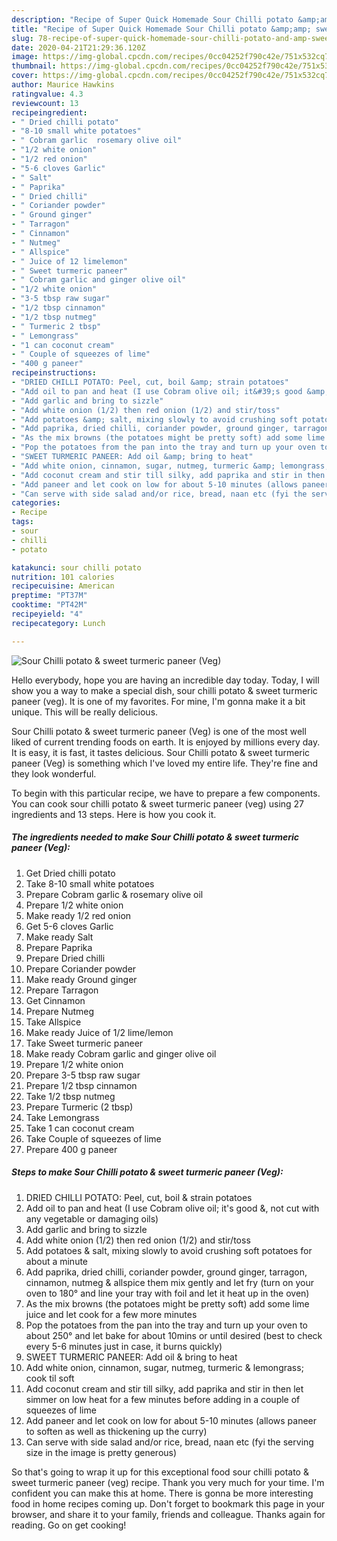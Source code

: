 ```yaml
---
description: "Recipe of Super Quick Homemade Sour Chilli potato &amp;amp; sweet turmeric paneer (Veg)"
title: "Recipe of Super Quick Homemade Sour Chilli potato &amp;amp; sweet turmeric paneer (Veg)"
slug: 78-recipe-of-super-quick-homemade-sour-chilli-potato-and-amp-sweet-turmeric-paneer-veg
date: 2020-04-21T21:29:36.120Z
image: https://img-global.cpcdn.com/recipes/0cc04252f790c42e/751x532cq70/sour-chilli-potato-sweet-turmeric-paneer-veg-recipe-main-photo.jpg
thumbnail: https://img-global.cpcdn.com/recipes/0cc04252f790c42e/751x532cq70/sour-chilli-potato-sweet-turmeric-paneer-veg-recipe-main-photo.jpg
cover: https://img-global.cpcdn.com/recipes/0cc04252f790c42e/751x532cq70/sour-chilli-potato-sweet-turmeric-paneer-veg-recipe-main-photo.jpg
author: Maurice Hawkins
ratingvalue: 4.3
reviewcount: 13
recipeingredient:
- " Dried chilli potato"
- "8-10 small white potatoes"
- " Cobram garlic  rosemary olive oil"
- "1/2 white onion"
- "1/2 red onion"
- "5-6 cloves Garlic"
- " Salt"
- " Paprika"
- " Dried chilli"
- " Coriander powder"
- " Ground ginger"
- " Tarragon"
- " Cinnamon"
- " Nutmeg"
- " Allspice"
- " Juice of 12 limelemon"
- " Sweet turmeric paneer"
- " Cobram garlic and ginger olive oil"
- "1/2 white onion"
- "3-5 tbsp raw sugar"
- "1/2 tbsp cinnamon"
- "1/2 tbsp nutmeg"
- " Turmeric 2 tbsp"
- " Lemongrass"
- "1 can coconut cream"
- " Couple of squeezes of lime"
- "400 g paneer"
recipeinstructions:
- "DRIED CHILLI POTATO: Peel, cut, boil &amp; strain potatoes"
- "Add oil to pan and heat (I use Cobram olive oil; it&#39;s good &amp;, not cut with any vegetable or damaging oils)"
- "Add garlic and bring to sizzle"
- "Add white onion (1/2) then red onion (1/2) and stir/toss"
- "Add potatoes &amp; salt, mixing slowly to avoid crushing soft potatoes for about a minute"
- "Add paprika, dried chilli, coriander powder, ground ginger, tarragon, cinnamon, nutmeg &amp; allspice them mix gently and let fry (turn on your oven to 180° and line your tray with foil and let it heat up in the oven)"
- "As the mix browns (the potatoes might be pretty soft) add some lime juice and let cook for a few more minutes"
- "Pop the potatoes from the pan into the tray and turn up your oven to about 250° and let bake for about 10mins or until desired (best to check every 5-6 minutes just in case, it burns quickly)"
- "SWEET TURMERIC PANEER: Add oil &amp; bring to heat"
- "Add white onion, cinnamon, sugar, nutmeg, turmeric &amp; lemongrass; cook til soft"
- "Add coconut cream and stir till silky, add paprika and stir in then let simmer on low heat for a few minutes before adding in a couple of squeezes of lime"
- "Add paneer and let cook on low for about 5-10 minutes (allows paneer to soften as well as thickening up the curry)"
- "Can serve with side salad and/or rice, bread, naan etc (fyi the serving size in the image is pretty generous)"
categories:
- Recipe
tags:
- sour
- chilli
- potato

katakunci: sour chilli potato 
nutrition: 101 calories
recipecuisine: American
preptime: "PT37M"
cooktime: "PT42M"
recipeyield: "4"
recipecategory: Lunch

---
```



![Sour Chilli potato &amp; sweet turmeric paneer (Veg)](https://img-global.cpcdn.com/recipes/0cc04252f790c42e/751x532cq70/sour-chilli-potato-sweet-turmeric-paneer-veg-recipe-main-photo.jpg)

Hello everybody, hope you are having an incredible day today. Today, I will show you a way to make a special dish, sour chilli potato &amp; sweet turmeric paneer (veg). It is one of my favorites. For mine, I'm gonna make it a bit unique. This will be really delicious.

Sour Chilli potato &amp; sweet turmeric paneer (Veg) is one of the most well liked of current trending foods on earth. It is enjoyed by millions every day. It is easy, it is fast, it tastes delicious. Sour Chilli potato &amp; sweet turmeric paneer (Veg) is something which I've loved my entire life. They're fine and they look wonderful.




To begin with this particular recipe, we have to prepare a few components. You can cook sour chilli potato &amp; sweet turmeric paneer (veg) using 27 ingredients and 13 steps. Here is how you cook it.

<!--inarticleads1-->

##### The ingredients needed to make Sour Chilli potato &amp; sweet turmeric paneer (Veg):

1. Get  Dried chilli potato
1. Take 8-10 small white potatoes
1. Prepare  Cobram garlic &amp; rosemary olive oil
1. Prepare 1/2 white onion
1. Make ready 1/2 red onion
1. Get 5-6 cloves Garlic
1. Make ready  Salt
1. Prepare  Paprika
1. Prepare  Dried chilli
1. Prepare  Coriander powder
1. Make ready  Ground ginger
1. Prepare  Tarragon
1. Get  Cinnamon
1. Prepare  Nutmeg
1. Take  Allspice
1. Make ready  Juice of 1/2 lime/lemon
1. Take  Sweet turmeric paneer
1. Make ready  Cobram garlic and ginger olive oil
1. Prepare 1/2 white onion
1. Prepare 3-5 tbsp raw sugar
1. Prepare 1/2 tbsp cinnamon
1. Take 1/2 tbsp nutmeg
1. Prepare  Turmeric (2 tbsp)
1. Take  Lemongrass
1. Take 1 can coconut cream
1. Take  Couple of squeezes of lime
1. Prepare 400 g paneer




<!--inarticleads2-->

##### Steps to make Sour Chilli potato &amp; sweet turmeric paneer (Veg):

1. DRIED CHILLI POTATO: Peel, cut, boil &amp; strain potatoes
1. Add oil to pan and heat (I use Cobram olive oil; it&#39;s good &amp;, not cut with any vegetable or damaging oils)
1. Add garlic and bring to sizzle
1. Add white onion (1/2) then red onion (1/2) and stir/toss
1. Add potatoes &amp; salt, mixing slowly to avoid crushing soft potatoes for about a minute
1. Add paprika, dried chilli, coriander powder, ground ginger, tarragon, cinnamon, nutmeg &amp; allspice them mix gently and let fry (turn on your oven to 180° and line your tray with foil and let it heat up in the oven)
1. As the mix browns (the potatoes might be pretty soft) add some lime juice and let cook for a few more minutes
1. Pop the potatoes from the pan into the tray and turn up your oven to about 250° and let bake for about 10mins or until desired (best to check every 5-6 minutes just in case, it burns quickly)
1. SWEET TURMERIC PANEER: Add oil &amp; bring to heat
1. Add white onion, cinnamon, sugar, nutmeg, turmeric &amp; lemongrass; cook til soft
1. Add coconut cream and stir till silky, add paprika and stir in then let simmer on low heat for a few minutes before adding in a couple of squeezes of lime
1. Add paneer and let cook on low for about 5-10 minutes (allows paneer to soften as well as thickening up the curry)
1. Can serve with side salad and/or rice, bread, naan etc (fyi the serving size in the image is pretty generous)




So that's going to wrap it up for this exceptional food sour chilli potato &amp; sweet turmeric paneer (veg) recipe. Thank you very much for your time. I'm confident you can make this at home. There is gonna be more interesting food in home recipes coming up. Don't forget to bookmark this page in your browser, and share it to your family, friends and colleague. Thanks again for reading. Go on get cooking!
